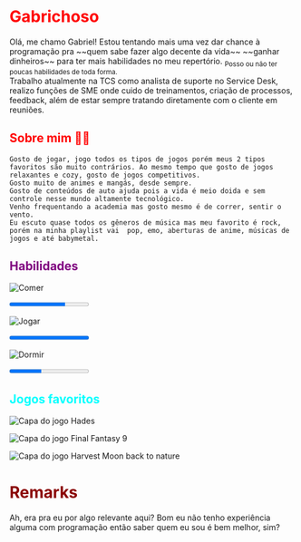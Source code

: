 <h1 style ="color:Red;"> Gabrichoso </h1>
Olá, me chamo Gabriel! Estou tentando mais uma vez dar chance à programação pra ~~quem sabe fazer algo decente da vida~~ ~~ganhar dinheiros~~ para ter mais habilidades no meu repertório. <sub>Posso ou não ter poucas habilidades de toda forma.</sub> <br>
Trabalho atualmente na TCS como analista de suporte no Service Desk, realizo funções de SME onde cuido de treinamentos, criação de processos, feedback, além de estar sempre tratando diretamente com o cliente em reuniões.

<h2 style ="color:Red;"> Sobre mim 👨‍🦱</h2>

```
Gosto de jogar, jogo todos os tipos de jogos porém meus 2 tipos favoritos são muito contrários. Ao mesmo tempo que gosto de jogos relaxantes e cozy, gosto de jogos competitivos.
Gosto muito de animes e mangás, desde sempre. 
Gosto de conteúdos de auto ajuda pois a vida é meio doida e sem controle nesse mundo altamente tecnológico.
Venho frequentando a academia mas gosto mesmo é de correr, sentir o vento.
Eu escuto quase todos os gêneros de música mas meu favorito é rock, porém na minha playlist vai  pop, emo, aberturas de anime, músicas de jogos e até babymetal.
```
<h2 style ="color:Purple;"> Habilidades</h2> 


![Comer](https://img.shields.io/badge/-Comer-900?style=for-the-badge&logo=microsoft-outlook&logoColor=007BFF)

<label for ="comer"></label>
<progress id="comer" value="70" max="100"> 100% </progress>

![Jogar](https://img.shields.io/badge/-Jogar-090?style=for-the-badge&logo=microsoft-outlook&logoColor=007BFF)

<label for ="jogar"></label>
<progress id="jogar" value="100" max="100"> 100% </progress>

![Dormir](https://img.shields.io/badge/-Dormir-009?style=for-the-badge&logo=microsoft-outlook&logoColor=007BFF)

<label for ="dormir"></label>
<progress id="dormir" value="40" max="100"> 100% </progress>

<h2 style ="color:Cyan;"> Jogos favoritos</h2>

![Capa do jogo Hades](https://upload.wikimedia.org/wikipedia/pt/8/80/Hades_capa.jpg)

![Capa do jogo Final Fantasy 9](https://finalfantasy-ix.square-enix-games.com/img/backgrounds/home-background.jpg)

![Capa do jogo Harvest Moon back to nature](https://image.api.playstation.com/vulcan/ap/rnd/202208/1100/Z6YXKnfK5GMK5GngWIViRdsf.png)

<h1 style ="color:DarkRed;"> Remarks</h2>

Ah, era pra eu por algo relevante aqui?
Bom eu não tenho experiência alguma com programação então saber quem eu sou é bem melhor, sim?

